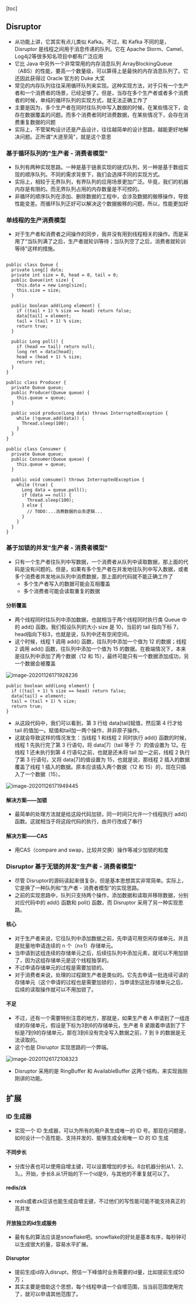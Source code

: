 [toc]
## Disruptor
- 从功能上讲，它其实有点儿类似 Kafka。不过，和 Kafka 不同的是，Disruptor 是线程之间用于消息传递的队列。它在 Apache Storm、Camel、Log4j2等很多知名项目中都有广泛应用
- 它比 Java 中另外一个非常常用的内存消息队列 ArrayBlockingQueue（ABS）的性能，要高一个数量级，可以算得上是最快的内存消息队列了。它还因此获得过 Oracle 官方的 Duke 大奖
- 常见的内存队列往往采用循环队列来实现。这种实现方法，对于只有一个生产者和一个消费者的场景，已经足够了。但是，当存在多个生产者或者多个消费者的时候，单纯的循环队列的实现方式，就无法正确工作了
- 主要是因为，多个生产者在同时往队列中写入数据的时候，在某些情况下，会存在数据覆盖的问题。而多个消费者同时消费数据，在某些情况下，会存在消费重复数据的问题
- 实际上，不管架构设计还是产品设计，往往越简单的设计思路，越能更好地解决问题。正所谓“大道至简”，就是这个意思

### 基于循环队列的"生产者 - 消费者模型"
- 队列有两种实现思路。一种是基于链表实现的链式队列，另一种是基于数组实现的顺序队列。不同的需求背景下，我们会选择不同的实现方式。
- 实际上，相较于无界队列，有界队列的应用场景更加广泛。毕竟，我们的机器内存是有限的。而无界队列占用的内存数量是不可控的。
- 非循环的顺序队列在添加、删除数据的工程中，会涉及数据的搬移操作，导致性能变差。而循环队列正好可以解决这个数据搬移的问题，所以，性能更加好

### 单线程的生产消费模型
- 对于生产者和消费者之间操作的同步，我并没有用到线程相关的操作。而是采用了“当队列满了之后，生产者就轮训等待；当队列空了之后，消费者就轮训等待”这样的措施。

```

public class Queue {
  private Long[] data;
  private int size = 0, head = 0, tail = 0;
  public Queue(int size) {
    this.data = new Long[size];
    this.size = size;
  }

  public boolean add(Long element) {
    if ((tail + 1) % size == head) return false;
    data[tail] = element;
    tail = (tail + 1) % size;
    return true;
  }

  public Long poll() {
    if (head == tail) return null;
    long ret = data[head];
    head = (head + 1) % size;
    return ret;
  }
}

public class Producer {
  private Queue queue;
  public Producer(Queue queue) {
    this.queue = queue;
  }

  public void produce(Long data) throws InterruptedException {
    while (!queue.add(data)) {
      Thread.sleep(100);
    }
  }
}

public class Consumer {
  private Queue queue;
  public Consumer(Queue queue) {
    this.queue = queue;
  }

  public void comsume() throws InterruptedException {
    while (true) {
      Long data = queue.poll();
      if (data == null) {
        Thread.sleep(100);
      } else {
        // TODO:...消费数据的业务逻辑...
      }
    }
  }
}
```
### 基于加锁的并发"生产者 - 消费者模型"
- 只有一个生产者往队列中写数据，一个消费者从队列中读取数据，那上面的代码是没有问题的。但是，如果有多个生产者在并发地往队列中写入数据，或者多个消费者并发地从队列中消费数据，那上面的代码就不能正确工作了
    - 多个生产者写入的数据可能会互相覆盖
    - 多个消费者可能会读取重复的数据

#### 分析覆盖
- 两个线程同时往队列中添加数据，也就相当于两个线程同时执行类 Queue 中的 add() 函数。我们假设队列的大小 size 是 10，当前的 tail 指向下标 7，head指向下标3，也就是说，队列中还有空闲空间。
- 这个时候，线程 1 调用 add() 函数，往队列中添加一个值为 12 的数据；线程 2 调用 add() 函数，往队列中添加一个值为 15 的数据。在极端情况下，本来是往队列中添加了两个数据（12 和 15），最终可能只有一个数据添加成功，另一个数据会被覆盖

![image-20201126171928236](https://kingcall.oss-cn-hangzhou.aliyuncs.com/blog/img/2020/11/26/17:19:28-image-20201126171928236.png)
```
public boolean add(Long element) {
  if ((tail + 1) % size == head) return false;
  data[tail] = element;
  tail = (tail + 1) % size;
  return true;
}
```
- 从这段代码中，我们可以看到，第 3 行给 data[tail]赋值，然后第 4 行才给 tail 的值加一。赋值和tail加一两个操作，并非原子操作。
- 这就会导致这样的情况发生：当线程 1 和线程 2 同时执行 add() 函数的时候，线程 1 先执行完了第 3 行语句，将 data[7]（tail 等于 7）的值设置为 12。在线程 1 还未执行到第 4 行语句之前，也就是还未将 tail 加一之前，线程 2 执行了第 3 行语句，又将 data[7]的值设置为 15，也就是说，那线程 2 插入的数据覆盖了线程 1 插入的数据。原本应该插入两个数据（12 和 15）的，现在只插入了一个数据（15）。

![image-20201126171949445](https://kingcall.oss-cn-hangzhou.aliyuncs.com/blog/img/2020/11/26/17:19:50-image-20201126171949445.png)

#### 解决方案——加锁
- 最简单的处理方法就是给这段代码加锁，同一时间只允许一个线程执行 add() 函数。这就相当于将这段代码的执行，由并行改成了串行

#### 解决方案——CAS
- 用CAS（compare and swap，比较并交换）操作等减少加锁的粒度

### Disruptor 基于无锁的并发"生产者 - 消费者模型"
- 尽管 Disruptor的源码读起来很复杂，但是基本思想其实非常简单。实际上，它是换了一种队列和“生产者 - 消费者模型”的实现思路。
- 之前的实现思路中，队列只支持两个操作，添加数据和读取并移除数据，分别对应代码中的 add() 函数和 poll() 函数，而 Disruptor 采用了另一种实现思路。

#### 核心
- 对于生产者来说，它往队列中添加数据之前，先申请可用空闲存储单元，并且是批量地申请连续的 n 个（n≥1）存储单元。
- 当申请到这组连续的存储单元之后，后续往队列中添加元素，就可以不用加锁了，因为这组存储单元是这个线程独享的。
- 不过申请存储单元的过程是需要加锁的。
- 对于消费者来说，处理的过程跟生产者是类似的。它先去申请一批连续可读的存储单元（这个申请的过程也是需要加锁的），当申请到这批存储单元之后，后续的读取操作就可以不用加锁了。

#### 不足
- 不过，还有一个需要特别注意的地方，那就是，如果生产者 A 申请到了一组连续的存储单元，假设是下标为3到6的存储单元，生产者 B 紧跟着申请到了下标是7到9的存储单元，那在3到6没有完全写入数据之前，7 到 9 的数据是无法读取的。
- 这个也是 Disruptor 实现思路的一个弊端。

![image-20201126172108323](https://kingcall.oss-cn-hangzhou.aliyuncs.com/blog/img/2020/11/26/17:21:08-image-20201126172108323.png)

- Disruptor 采用的是 RingBuffer 和 AvailableBuffer 这两个结构，来实现我刚刚讲的功能。

## 扩展
### ID 生成器
- 实现一个 ID 生成器，可以为所有的用户表生成唯一的 ID 号。那现在问题是，如何设计一个高性能、支持并发的、能够生成全局唯一 ID 的 ID 生成

#### 不同步长
- 分库分表也可以使用自增主键，可以设置增加的步长。8台机器分别从1、2、3。。开始，步长8.从1开始的下一个id是9，与其他的不重复就可以了。

#### redis/zk
- redis或者zk应该也能生成自增主键，不过他们的写性能可能不能支持真正的高并发

#### 开放独立的id生成服务
- 最有名的算法应该是snowflake吧。snowflake的好处是基本有序，每秒钟可以生成很大的量，容易水平扩展。

#### Disruptor 
- 提前生成id存入disrupt，预估一下峰值时业务需要的id量，比如提前生成50万；
- 其实主要是借助这个思想，每个线程申请一个自增范围，当当前范围使用完了，就可以申请其他范围了。


